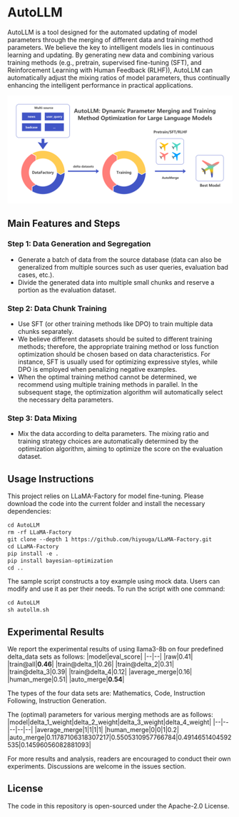 # AutoLLM
AutoLLM is a tool designed for the automated updating of model parameters through the merging of different data and training method parameters. We believe the key to intelligent models lies in continuous learning and updating. By generating new data and combining various training methods (e.g., pretrain, supervised fine-tuning (SFT), and Reinforcement Learning with Human Feedback (RLHF)), AutoLLM can automatically adjust the mixing ratios of model parameters, thus continually enhancing the intelligent performance in practical applications.

![# AutoLLM](autollm.png)

## Main Features and Steps
### Step 1: Data Generation and Segregation
- Generate a batch of data from the source database (data can also be generalized from multiple sources such as user queries, evaluation bad cases, etc.).
- Divide the generated data into multiple small chunks and reserve a portion as the evaluation dataset.

### Step 2: Data Chunk Training
- Use SFT (or other training methods like DPO) to train multiple data chunks separately.
- We believe different datasets should be suited to different training methods; therefore, the appropriate training method or loss function optimization should be chosen based on data characteristics. For instance, SFT is usually used for optimizing expressive styles, while DPO is employed when penalizing negative examples.
- When the optimal training method cannot be determined, we recommend using multiple training methods in parallel. In the subsequent stage, the optimization algorithm will automatically select the necessary delta parameters.

### Step 3: Data Mixing
- Mix the data according to delta parameters. The mixing ratio and training strategy choices are automatically determined by the optimization algorithm, aiming to optimize the score on the evaluation dataset.

## Usage Instructions
This project relies on LLaMA-Factory for model fine-tuning. Please download the code into the current folder and install the necessary dependencies:
```shell
cd AutoLLM
rm -rf LLaMA-Factory
git clone --depth 1 https://github.com/hiyouga/LLaMA-Factory.git
cd LLaMA-Factory
pip install -e .
pip install bayesian-optimization
cd ..
```

The sample script constructs a toy example using mock data. Users can modify and use it as per their needs. To run the script with one command:
```shell
cd AutoLLM
sh autollm.sh
```

## Experimental Results
We report the experimental results of using llama3-8b on four predefined delta_data sets as follows:
|model|eval_score|
|--|--|
|raw|0.41|
|train@all|**0.46**|
|train@delta_1|0.26|
|train@delta_2|0.31|
|train@delta_3|0.39|
|train@delta_4|0.12|
|average_merge|0.16|
|human_merge|0.51|
|auto_merge|**0.54**|

The types of the four data sets are: Mathematics, Code, Instruction Following, Instruction Generation.

The (optimal) parameters for various merging methods are as follows:
|model|delta_1_weight|delta_2_weight|delta_3_weight|delta_4_weight|
|--|--|--|--|--|
|average_merge|1|1|1|1|
|human_merge|0|0|1|0.2|
|auto_merge|0.11787106318307217|0.5505310957766784|0.4914651404592535|0.14596056082881093|

For more results and analysis, readers are encouraged to conduct their own experiments. Discussions are welcome in the issues section.

## License
The code in this repository is open-sourced under the Apache-2.0 License.